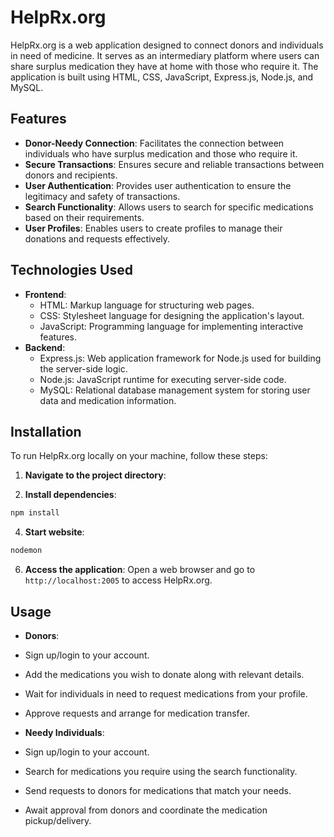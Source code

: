 # HelpRx.org

HelpRx.org is a web application designed to connect donors and individuals in need of medicine. It serves as an intermediary platform where users can share surplus medication they have at home with those who require it. The application is built using HTML, CSS, JavaScript, Express.js, Node.js, and MySQL.

## Features

- **Donor-Needy Connection**: Facilitates the connection between individuals who have surplus medication and those who require it.
- **Secure Transactions**: Ensures secure and reliable transactions between donors and recipients.
- **User Authentication**: Provides user authentication to ensure the legitimacy and safety of transactions.
- **Search Functionality**: Allows users to search for specific medications based on their requirements.
- **User Profiles**: Enables users to create profiles to manage their donations and requests effectively.

## Technologies Used

- **Frontend**:
  - HTML: Markup language for structuring web pages.
  - CSS: Stylesheet language for designing the application's layout.
  - JavaScript: Programming language for implementing interactive features.
- **Backend**:
  - Express.js: Web application framework for Node.js used for building the server-side logic.
  - Node.js: JavaScript runtime for executing server-side code.
  - MySQL: Relational database management system for storing user data and medication information.

## Installation

To run HelpRx.org locally on your machine, follow these steps:

1. **Navigate to the project directory**:

2. **Install dependencies**:

```bash
npm install
```

4. **Start website**:

```bash
nodemon
```

6. **Access the application**:
   Open a web browser and go to `http://localhost:2005` to access HelpRx.org.

## Usage

- **Donors**:
- Sign up/login to your account.
- Add the medications you wish to donate along with relevant details.
- Wait for individuals in need to request medications from your profile.
- Approve requests and arrange for medication transfer.

- **Needy Individuals**:
- Sign up/login to your account.
- Search for medications you require using the search functionality.
- Send requests to donors for medications that match your needs.
- Await approval from donors and coordinate the medication pickup/delivery.
